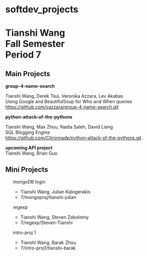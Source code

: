 softdev_projects
================
<h1>Tianshi Wang<br>
Fall Semester<br>
Period 7</h1>

<h2>Main Projects</h2>
<b>group-4-name-search</b>

Tianshi Wang, Derek Tsui, Veronika Azzara, Lev Akabas<br>
Using Google and BeautifulSoup for Who and When queries<br>
https://github.com/vazzara/group-4-name-search.git

<b>python-attack-of-the-pythons</b>

Tianshi Wang, Max Zhou, Nadia Saleh, David Liang<br>
SQL Blogging Engine<br>
https://github.com/Citronnade/python-attack-of-the-pythons.git

<b>upcoming API project</b><br>
Tianshi Wang, Brian Guo

<h2>Mini Projects</h2>

<ul>mongoDB login
<ul><li>Tianshi Wang, Julian Kalogerakis</li>
<li>7/mongoproj/tianshi-julian</li></ul></ul>

<ul>regexp
<ul><li>Tianshi Wang, Steven Zabolotny</li>
<li>7/regexp/Steven-Tianshi</li></ul></ul>

<ul>intro-proj 1
<ul><li>Tianshi Wang, Barak Zhou</li>
<li>7/intro-proj1/tianshi-barak</li></ul></ul>
